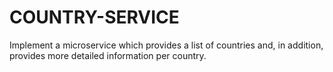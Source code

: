 # COUNTRY-SERVICE
Implement a microservice which provides a list of countries and, in addition, provides more detailed information per country.
